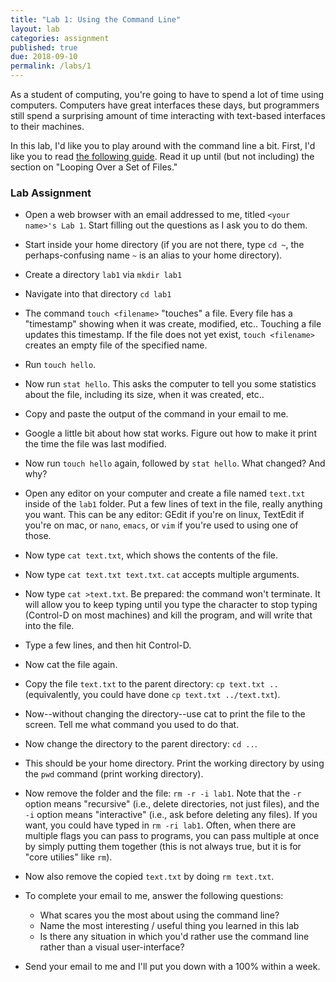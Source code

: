 ```yaml
---
title: "Lab 1: Using the Command Line"
layout: lab
categories: assignment
published: true
due: 2018-09-10
permalink: /labs/1
---
```


As a student of computing, you're going to have to spend a lot of time
using computers. Computers have great interfaces these days, but
programmers still spend a surprising amount of time interacting with
text-based interfaces to their machines.

In this lab, I'd like you to play around with the command line a
bit. First, I'd like you to read [the following
guide](https://lifehacker.com/5633909/who-needs-a-mouse-learn-to-use-the-command-line-for-almost-anything). Read
it up until (but not including) the section on "Looping Over a Set of
Files."

### Lab Assignment

- Open a web browser with an email addressed to me, titled `<your
  name>'s Lab 1`. Start filling out the questions as I ask you to do
  them.

- Start inside your home directory (if you are not there, type `cd ~`,
  the perhaps-confusing name `~` is an alias to your home directory).

- Create a directory `lab1` via `mkdir lab1`

- Navigate into that directory `cd lab1`

- The command `touch <filename>` "touches" a file. Every file has a
  "timestamp" showing when it was create, modified, etc.. Touching a
  file updates this timestamp. If the file does not yet exist, `touch
  <filename>` creates an empty file of the specified name.

- Run `touch hello`.

- Now run `stat hello`. This asks the computer to tell you some
  statistics about the file, including its size, when it was created,
  etc.. 

- Copy and paste the output of the command in your email to me.

- Google a little bit about how stat works. Figure out how to make it
  print the time the file was last modified.

- Now run `touch hello` again, followed by `stat hello`. What changed?
  And why?

- Open any editor on your computer and create a file named `text.txt`
  inside of the `lab1` folder. Put a few lines of text in the file,
  really anything you want. This can be any editor: GEdit if you're on
  linux, TextEdit if you're on mac, or `nano`, `emacs`, or `vim` if
  you're used to using one of those.

- Now type `cat text.txt`, which shows the contents of the file.

- Now type `cat text.txt text.txt`. `cat` accepts multiple arguments.

- Now type `cat >text.txt`. Be prepared: the command won't
  terminate. It will allow you to keep typing until you type the
  character to stop typing (Control-D on most machines) and kill the
  program, and will write that into the file.

- Type a few lines, and then hit Control-D.

- Now cat the file again.

- Copy the file `text.txt` to the parent directory: `cp text.txt ..`
  (equivalently, you could have done `cp text.txt ../text.txt`).

- Now--without changing the directory--use cat to print the file to
  the screen. Tell me what command you used to do that.

- Now change the directory to the parent directory: `cd ..`.

- This should be your home directory. Print the working directory by
  using the `pwd` command (print working directory).

- Now remove the folder and the file: `rm -r -i lab1`. Note that the
  `-r` option means "recursive" (i.e., delete directories, not just
  files), and the `-i` option means "interactive" (i.e., ask before
  deleting any files). If you want, you could have typed in `rm -ri
  lab1`. Often, when there are multiple flags you can pass to
  programs, you can pass multiple at once by simply putting them
  together (this is not always true, but it is for "core utilies" like
  `rm`).

- Now also remove the copied `text.txt` by doing `rm text.txt`.

- To complete your email to me, answer the following questions:
  - What scares you the most about using the command line?
  - Name the most interesting / useful thing you learned in this lab
  - Is there any situation in which you'd rather use the command line
    rather than a visual user-interface?

- Send your email to me and I'll put you down with a 100% within a
  week.
